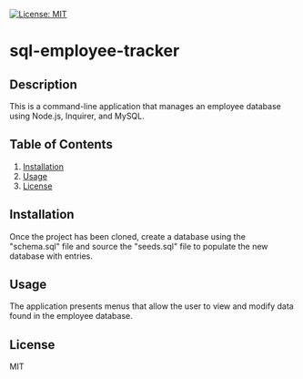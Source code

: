 [![License: MIT](https://img.shields.io/badge/License-MIT-yellow.svg)](https://opensource.org/licenses/MIT)
# sql-employee-tracker
## Description
This is a command-line application that manages an employee database using Node.js, Inquirer, and MySQL.
## Table of Contents
1. [Installation](#installation)
2. [Usage](#usage)
3. [License](#license)

## Installation
Once the project has been cloned, create a database using the "schema.sql" file and source the "seeds.sql" file to populate the new database with entries.
## Usage
The application presents menus that allow the user to view and modify data found in the employee database.
## License
MIT

